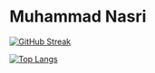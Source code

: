 # Muhammad Nasri
[![GitHub Streak](https://github-readme-streak-stats.herokuapp.com/?user=nasrie-cyber&theme=dark&hide_border=true)](https://git.io/streak-stats)

[![Top Langs](https://github-readme-stats.vercel.app/api/top-langs/?username=nasrie-cyber&count_private=true&langs_count=8&layout=compact&theme=radical)](https://github.com/anuraghazra/github-readme-stats)
